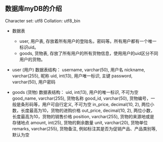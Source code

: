 ## 数据库myDB的介绍
Character set: utf8
Collation: utf8_bin
- 数据表
    - user, 用户表, 存放着所有用户的登陆名，密码等。所有用户都有一个唯一标识uid。
    - goods, 货物表, 存放了所有用户的所有货物信息，使用用户的uid区分不同用户的货物。
- user (用户)
数据表结构：
username, varchar(50), 用户名
nickname, varchar(255), 昵称
uid, int(13), 用户唯一标识, 主键
password, varchar(50), 用户密码

- goods (货物)
数据表结构：
uid, int(13), 用户的唯一标识, 不可为空
good_name, varchar(255), 货物名称
good_id, varchar(50), 货物编号，一般是条形码等，用户可自行定义, 不可为空
in_price, decimal(10, 2), 两位小数，长度最高为10，货物的进购价格
out_price, decimal(10, 2), 两位小数，长度最高为10，货物的销售价格
position, varchar(255), 货物的来源地或是存储地点
amount, int(25), 货物的剩余数量
unit, varchar(20), 货物单位
remarks, varchar(255), 货物备注, 例如标注其是否为促销产品、产品类别等, 默认为空